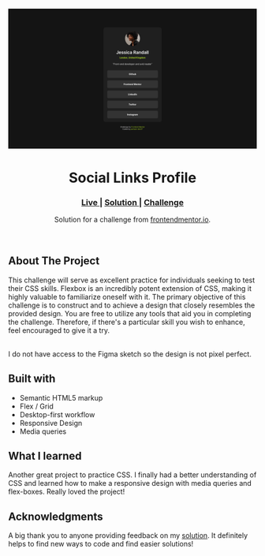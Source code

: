 <img src="./assets/screenshots/desktop-view.png"></img>

<h1 align="center">Social Links Profile</h1>

<div align="center">
  <h3>
    <a href="https://parham-dev27.github.io/Social-Links-Profile/" color="white">
      Live
    </a>
    <span> | </span>
    <a href="https://www.frontendmentor.io/solutions/social-links-profile-by-parhamdev27-4nmIoWH8oQ">
      Solution
    </a>
   <span> | </span>
    <a href="https://www.frontendmentor.io/challenges/social-links-profile-UG32l9m6dQ">
      Challenge
    </a>
  </h3>
</div>
<div align="center">
   Solution for a challenge from  <a href="https://www.frontendmentor.io/" target="_blank">frontendmentor.io</a>.
</div>
<br>
<br>

## About The Project

<p>This challenge will serve as excellent practice for individuals seeking to test their CSS skills. Flexbox is an incredibly potent extension of CSS, making it highly valuable to familiarize oneself with it. The primary objective of this challenge is to construct and to achieve a design that closely resembles the provided design. You are free to utilize any tools that aid you in completing the challenge. Therefore, if there's a particular skill you wish to enhance, feel encouraged to give it a try.
<br>
<br> <p>I do not have access to the Figma sketch so the design is not pixel perfect.</p>

## Built with

-   Semantic HTML5 markup
-   Flex / Grid
-   Desktop-first workflow
-   Responsive Design
-   Media queries

## What I learned

Another great project to practice CSS. I finally had a better understanding of CSS and learned how to make a responsive design with media queries and flex-boxes. Really loved the project!

## Acknowledgments

A big thank you to anyone providing feedback on my <a href="https://www.frontendmentor.io/solutions/social-links-profile-by-parhamdev27-4nmIoWH8oQ">solution</a>. It definitely helps to find new ways to code and find easier solutions!
